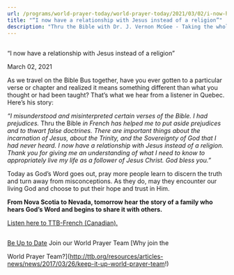 ```yaml
---
url: /programs/world-prayer-today/world-prayer-today/2021/03/02/i-now-have-a-relationship-with-jesus-instead-of-a-religion
title: "“I now have a relationship with Jesus instead of a religion”"
description: "Thru the Bible with Dr. J. Vernon McGee - Taking the whole Word to the whole world"
---
```







## 
 “I now have a relationship with Jesus instead of a religion”


March 02, 2021




As we travel on the Bible Bus together, have you ever gotten to a particular verse or chapter and realized it means something different than what you thought or had been taught? That’s what we hear from a listener in Quebec. Here’s his story: 

 *“I misunderstood and misinterpreted certain verses of the Bible. I had prejudices.* Thru the Bible *in French has helped me to put aside prejudices and to thwart false doctrines. There are important things about the incarnation of Jesus, about the Trinity, and the Sovereignty of God that I had never heard. I now have a relationship with Jesus instead of a religion. Thank you for giving me an understanding of what I need to know to appropriately live my life as a follower of Jesus Christ. God bless you.”* 

 Today as God’s Word goes out, pray more people learn to discern the truth and turn away from misconceptions. As they do, may they encounter our living God and choose to put their hope and trust in Him. 

 **From Nova Scotia to Nevada, tomorrow hear the story of a family who hears God’s Word and begins to share it with others.** 

 [Listen here to TTB-French (Canadian).](https://ttb.twr.org/home/day,0441/language,FRA-QUE)







## 




[Be Up to Date](http://feeds.feedburner.com/WorldPrayerToday "World Prayer Today RSS Feed")
Join our World Prayer Team
[Why join the  

World Prayer Team?](http://ttb.org/resources/articles-news/news/2017/03/26/keep-it-up-world-prayer-team!)




